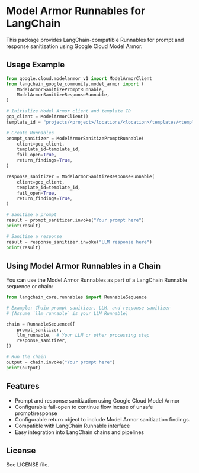 # Model Armor Runnables for LangChain

This package provides LangChain-compatible Runnables for prompt and response sanitization using Google Cloud Model Armor.


## Usage Example

```python
from google.cloud.modelarmor_v1 import ModelArmorClient
from langchain_google_community.model_armor import (
    ModelArmorSanitizePromptRunnable,
    ModelArmorSanitizeResponseRunnable,
)

# Initialize Model Armor client and template ID
gcp_client = ModelArmorClient()
template_id = "projects/<project>/locations/<location>/templates/<template_id>"

# Create Runnables
prompt_sanitizer = ModelArmorSanitizePromptRunnable(
    client=gcp_client,
    template_id=template_id,
    fail_open=True,
    return_findings=True,
)

response_sanitizer = ModelArmorSanitizeResponseRunnable(
    client=gcp_client,
    template_id=template_id,
    fail_open=True,
    return_findings=True,
)

# Sanitize a prompt
result = prompt_sanitizer.invoke("Your prompt here")
print(result)

# Sanitize a response
result = response_sanitizer.invoke("LLM response here")
print(result)
```

## Using Model Armor Runnables in a Chain

You can use the Model Armor Runnables as part of a LangChain Runnable sequence or chain:

```python
from langchain_core.runnables import RunnableSequence

# Example: Chain prompt sanitizer, LLM, and response sanitizer
# (Assume `llm_runnable` is your LLM Runnable)

chain = RunnableSequence([
    prompt_sanitizer,
    llm_runnable,  # Your LLM or other processing step
    response_sanitizer,
])

# Run the chain
output = chain.invoke("Your prompt here")
print(output)
```

## Features
- Prompt and response sanitization using Google Cloud Model Armor
- Configurable fail-open to continue flow incase of unsafe prompt/response
- Configurable return object to include Model Armor sanitization findings.
- Compatible with LangChain Runnable interface
- Easy integration into LangChain chains and pipelines

## License
See LICENSE file.
